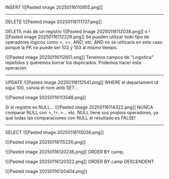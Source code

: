 INSERT
![[Pasted image 20250116110955.png]]

<hr>

DELETE
![[Pasted image 20250116111737.png]]

DELETE más de un registro
![[Pasted image 20250116112038.png]]
o
![[Pasted image 20250116112229.png]]
Se pueden utilizar todo tipo de operadores lógicos como >, >=, AND, etc.
AND no se utilizaría en este caso porque la PK no puede ser 102 y 103 al mismo tiempo.

![[Pasted image 20250116112851.png]]
Tenemos campos de "Logistica" repetidos y queremos borrar los duplicados. Podemos hacer esta operación.

<hr>

UPDATE
![[Pasted image 20250116112541.png]]
WHERE el departament id sigui 100, canvia el nom amb SET...

![[Pasted image 20250116113548.png]]

Si el registre es NULL...
![[Pasted image 20250116114322.png]]
NUNCA comparar NULL con =, !=, >... etc.
NULL tiene sus propios operadores, ya que todas las comparaciones con NULL el resultado es FALSE!

<hr>

SELECT
![[Pasted image 20250116115036.png]]

![[Pasted image 20250116115226.png]]

![[Pasted image 20250116120236.png]]
ORDER BY camp;

![[Pasted image 20250116120322.png]]
ORDER BY camp DESCENDENT

![[Pasted image 20250116120404.png]]

